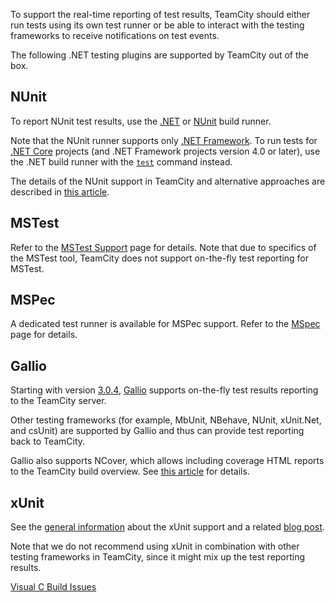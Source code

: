 [//]: # (title: .NET Testing Frameworks Support)
[//]: # (auxiliary-id: .NET Testing Frameworks Support)

To support the real-time reporting of test results, TeamCity should either run tests using its own test runner or be able to interact with the testing frameworks to receive notifications on test events.

The following .NET testing plugins are supported by TeamCity out of the box.

## NUnit

To report NUnit test results, use the [.NET](net.md) or [NUnit](nunit.md) build runner.

Note that the NUnit runner supports only [.NET Framework](https://docs.microsoft.com/en-us/dotnet/framework/get-started/overview). To run tests for [.NET Core](https://docs.microsoft.com/en-us/dotnet/framework/get-started/net-core-and-open-source) projects (and .NET Framework projects version 4.0 or later), use the .NET build runner with the [`test`](https://docs.microsoft.com/en-us/dotnet/core/tools/dotnet-test) command instead.

The details of the NUnit support in TeamCity and alternative approaches are described in [this article](nunit-support.md).

## MSTest

Refer to the [MSTest Support](mstest-support.md) page for details. Note that due to specifics of the MSTest tool, TeamCity does not support on-the-fly test reporting for MSTest.

## MSPec

A dedicated test runner is available for MSPec support. Refer to the [MSpec](mspec.md) page for details.

<anchor name="GallioSupport"/>

## Gallio
[//]: # (AltHead: GallioSupport)

Starting with version [3.0.4](http://blog.bits-in-motion.com/2008/10/announcing-gallio-and-mbunit-v304.html), [Gallio](http://www.gallio.org) supports on-the-fly test results reporting to the TeamCity server.

Other testing frameworks (for example, MbUnit, NBehave, NUnit, xUnit.Net, and csUnit) are supported by Gallio and thus can provide test reporting back to TeamCity.

Gallio also supports NCover, which allows including coverage HTML reports to the TeamCity build overview. See [this article](including-third-party-reports-in-the-build-results.md) for details.

<anchor name="xUnitSupport"/>
<anchor name="SupportxUnit"/>

## xUnit
[//]: # (AltHead: xUnitSupport)

See the [general information](https://xunit.net/docs/getting-test-results-in-teamcity) about the xUnit support and a related [blog post](http://blog.benhall.me.uk/2008/09/xunit-teamcity-integration.html).

Note that we do not recommend using xUnit in combination with other testing frameworks in TeamCity, since it might mix up the test reporting results.

<seealso>
        <category ref="troubleshooting">
            <a href="visual-c-build-issues.md">Visual C Build Issues</a>
        </category>
</seealso>
